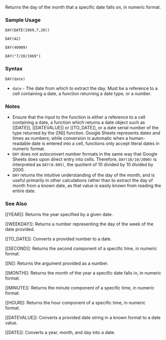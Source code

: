 Returns the day of the month that a specific date falls on, in numeric format.

### Sample Usage

`DAY(DATE(1969,7,20))`

`DAY(A2)`

`DAY(40909)`

`DAY("7/20/1969")`

### Syntax

`DAY(date)`

* `date` - The date from which to extract the day. Must be a reference to a cell containing a date, a function returning a date type, or a number.

### Notes

* Ensure that the input to the function is either a reference to a cell containing a date, a function which returns a date object such as [[DATE]], [[DATEVALUE]] or [[TO_DATE]], or a date serial number of the type returned by the [[N]] function. Google Sheets represents dates and times as numbers; while conversion is automatic when a human-readable date is entered into a cell, functions only accept literal dates in numeric format.
* `DAY` does not autoconvert number formats in the same way that Google Sheets does upon direct entry into cells. Therefore, `DAY(10/10/2000)` is interpreted as `DAY(0.005)`, the quotient of 10 divided by 10 divided by 2000.
* `DAY` returns the intuitive understanding of the day of the month, and is useful primarily in other calculations rather than to extract the day of month from a known date, as that value is easily known from reading the entire date.

### See Also

[[YEAR]]: Returns the year specified by a given date.

[[WEEKDAY]]: Returns a number representing the day of the week of the date provided.

[[TO_DATE]]: Converts a provided number to a date.

[[SECOND]]: Returns the second component of a specific time, in numeric format.

[[N]]: Returns the argument provided as a number.

[[MONTH]]: Returns the month of the year a specific date falls in, in numeric format.

[[MINUTE]]: Returns the minute component of a specific time, in numeric format.

[[HOUR]]: Returns the hour component of a specific time, in numeric format.

[[DATEVALUE]]: Converts a provided date string in a known format to a date value.

[[DATE]]: Converts a year, month, and day into a date.

